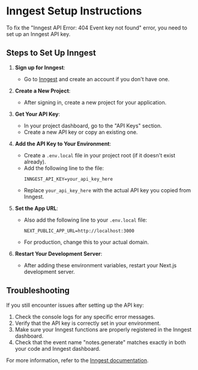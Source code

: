 # Inngest Setup Instructions

To fix the "Inngest API Error: 404 Event key not found" error, you need to set up an Inngest API key.

## Steps to Set Up Inngest

1. **Sign up for Inngest**:
   - Go to [Inngest](https://www.inngest.com/) and create an account if you don't have one.

2. **Create a New Project**:
   - After signing in, create a new project for your application.

3. **Get Your API Key**:
   - In your project dashboard, go to the "API Keys" section.
   - Create a new API key or copy an existing one.

4. **Add the API Key to Your Environment**:
   - Create a `.env.local` file in your project root (if it doesn't exist already).
   - Add the following line to the file:
     ```
     INNGEST_API_KEY=your_api_key_here
     ```
   - Replace `your_api_key_here` with the actual API key you copied from Inngest.

5. **Set the App URL**:
   - Also add the following line to your `.env.local` file:
     ```
     NEXT_PUBLIC_APP_URL=http://localhost:3000
     ```
   - For production, change this to your actual domain.

6. **Restart Your Development Server**:
   - After adding these environment variables, restart your Next.js development server.

## Troubleshooting

If you still encounter issues after setting up the API key:

1. Check the console logs for any specific error messages.
2. Verify that the API key is correctly set in your environment.
3. Make sure your Inngest functions are properly registered in the Inngest dashboard.
4. Check that the event name "notes.generate" matches exactly in both your code and Inngest dashboard.

For more information, refer to the [Inngest documentation](https://www.inngest.com/docs). 